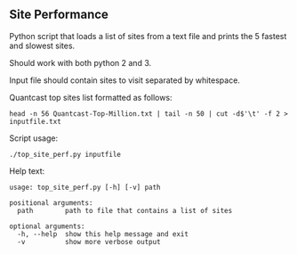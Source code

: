## Site Performance

Python script that loads a list of sites from a text file and prints the 5 fastest and slowest sites.

Should work with both python 2 and 3.

Input file should contain sites to visit separated by whitespace.

Quantcast top sites list formatted as follows:
```
head -n 56 Quantcast-Top-Million.txt | tail -n 50 | cut -d$'\t' -f 2 > inputfile.txt
```


Script usage:
```
./top_site_perf.py inputfile
```

Help text:
```
usage: top_site_perf.py [-h] [-v] path

positional arguments:
  path        path to file that contains a list of sites

optional arguments:
  -h, --help  show this help message and exit
  -v          show more verbose output
```